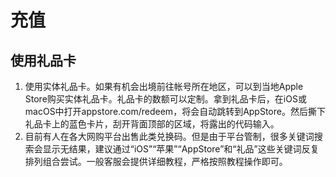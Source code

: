 # 充值
## 使用礼品卡
1. 使用实体礼品卡。如果有机会出境前往帐号所在地区，可以到当地Apple Store购买实体礼品卡。礼品卡的数额可以定制。拿到礼品卡后，在iOS或macOS中打开appstore.com/redeem，将会自动跳转到AppStore。然后撕下礼品卡上的蓝色卡片，刮开背面顶部的区域，将露出的代码输入。
2. 目前有人在各大网购平台出售此类兑换码。但是由于平台管制，很多关键词搜索会显示无结果，建议通过“iOS”“苹果”“AppStore”和“礼品”这些关键词反复排列组合尝试。一般客服会提供详细教程，严格按照教程操作即可。